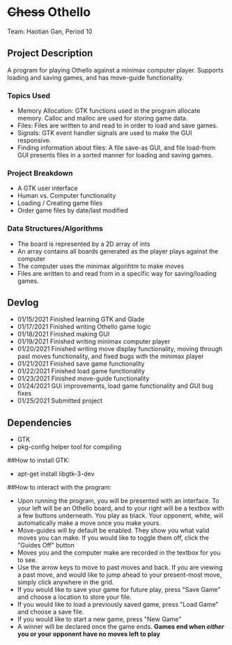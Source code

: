 # ~~Chess~~ Othello
 
Team: Haotian Gan, Period 10

## Project Description
A program for playing Othello against a minimax computer player. Supports loading and saving games, and has move-guide functionality. 

### Topics Used
  - Memory Allocation: GTK functions used in the program allocate memory. Calloc and malloc are used for storing game data. 
  - Files: Files are written to and read to in order to load and save games.
  - Signals: GTK event handler signals are used to make the GUI responsive. 
  - Finding information about files: A file save-as GUI, and file load-from GUI presents files in a sorted manner for loading and saving games. 
  
### Project Breakdown
  - A GTK user interface       
  - Human vs. Computer functionality
  - Loading / Creating game files  
  - Order game files by date/last modified
  
### Data Structures/Algorithms
  - The board is represented by a 2D array of ints
  - An array contains all boards generated as the player plays against the computer
  - The computer uses the minimax algorihtm to make moves
  - Files are written to and read from in a specific way for saving/loading games.
  
## Devlog
  - 01/15/2021 Finished learning GTK and Glade
  - 01/17/2021 Finished writing Othello game logic
  - 01/18/2021 Finished making GUI
  - 01/19/2021 Finished writing minimax computer player
  - 01/20/2021 Finished writing move display functionality, moving through past moves functionality, and fixed bugs with the minimax player
  - 01/21/2021 Finished save game functionality
  - 01/22/2021 Finished load game functionality
  - 01/23/2021 Finished move-guide functionality
  - 01/24/2021 GUi improvements, load game functionality and GUI bug fixes
  - 01/25/2021 Submitted project

## Dependencies
  - GTK
  - pkg-config helper tool for compiling 
  
##How to install GTK:
  - apt-get install libgtk-3-dev
  
##How to interact with the program:
  - Upon running the program, you will be presented with an interface. To your left will be an Othello board, and to your right will be a textbox with a few buttons underneath. You play as black. Your opponent, white, will automatically make a move once you make yours.
  - Move-guides will by default be enabled. They show you what valid moves you can make. If you would like to toggle them off, click the "Guides Off" button
  - Moves you and the computer make are recorded in the textbox for you to see. 
  - Use the arrow keys to move to past moves and back. If you are viewing a past move, and would like to jump ahead to your present-most move, simply click anywhere 
    in the grid.
  - If you would like to save your game for future play, press "Save Game" and choose a location to store your file.
  - If you would like to load a previously saved game, press "Load Game" and choose a save file.
  - If you would like to start a new game, press "New Game"
  - A winner will be declared once the game ends. **Games end when *either* you or your opponent have no moves left to play**
  
